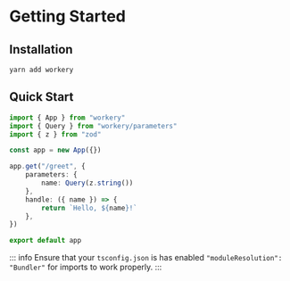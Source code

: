 # Getting Started

## Installation

```
yarn add workery
```

## Quick Start

```ts
import { App } from "workery"
import { Query } from "workery/parameters"
import { z } from "zod"

const app = new App({})

app.get("/greet", {
    parameters: {
        name: Query(z.string())
    },
    handle: ({ name }) => {
        return `Hello, ${name}!`
    },
})

export default app
```

::: info
Ensure that your `tsconfig.json` is has enabled `"moduleResolution": "Bundler"` for imports to work properly.
:::
